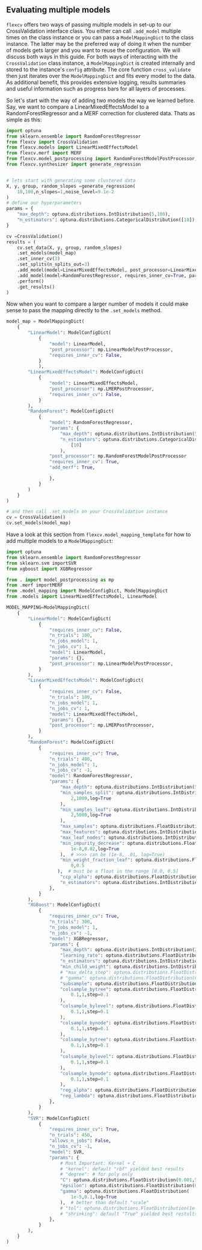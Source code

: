 ## Evaluating multiple models

`flexcv` offers two ways of passing multiple models in set-up to our CrossValidation interface class. You either can call `.add_model` multiple times on the class instance or you can pass a `ModelMappingDict` to the class instance. The latter may be the preferred way of doing it when the number of models gets larger and you want to reuse the configuration. We will discuss both ways in this guide.
For both ways of interacting with the `CrossValidation` class instance, a `ModelMappingDict` is created internally and stored to the instance's `config` attribute. The core function `cross_validate` then just iterates over the `ModelMappingDict` and fits every model to the data. As additional benefit, this provides extensive logging, results summaries and useful information such as progress bars for all layers of processes.

So let's start with the way of adding two models the way we learned before. Say, we want to compare a LinearMixedEffectsModel to a RandomForestRegressor and a MERF correction for clustered data.
Thats as simple as this:

```python
import optuna
from sklearn.ensemble import RandomForestRegressor
from flexcv import CrossValidation
from flexcv.models import LinearMixedEffectsModel
from flexcv.merf import MERF
from flexcv.model_postprocessing import RandomForestModelPostProcessor, LinearMixedEffectsModelPostProcessor
from flexcv.synthesizer import generate_regression


# lets start with generating some clustered data
X, y, group, random_slopes =generate_regression(
    10,100,n_slopes=1,noise_level=9.1e-2
)
# define our hyperparameters
params = {
    "max_depth": optuna.distributions.IntDistribution(5,100),
    "n_estimators": optuna.distributions.CategoricalDistribution([10]),
}

cv =CrossValidation()
results = (
    cv.set_data(X, y, group, random_slopes)
    .set_models(model_map)
    .set_inner_cv(3)
    .set_splits(n_splits_out=3)
    .add_model(model=LinearMixedEffectsModel, post_processor=LinearMixedEffectsModelPostProcessor)
    .add_model(model=RandomForestRegressor, requires_inner_cv=True, params=params, post_processor=RandomForestModelPostProcessor, add_merf=True)
    .perform()
    .get_results()
)
```
Now when you want to compare a larger number of models it could make sense to pass the mapping directly to the `.set_models` method.

```python
model_map = ModelMappingDict(
    {
        "LinearModel": ModelConfigDict(
            {
                "model": LinearModel,
                "post_processor": mp.LinearModelPostProcessor,
                "requires_inner_cv": False,
            }
            ),
        "LinearMixedEffectsModel": ModelConfigDict(
            {
                "model": LinearMixedEffectsModel,
                "post_processor": mp.LMERPostProcessor,
                "requires_inner_cv": False,
            }
        ),
        "RandomForest": ModelConfigDict(
            {
                "model": RandomForestRegressor,
                "params": {
                    "max_depth": optuna.distributions.IntDistribution(5,100),
                    "n_estimators": optuna.distributions.CategoricalDistribution(
                        [10]
                    ),
                "post_processor": mp.RandomForestModelPostProcessor
                "requires_inner_cv": True,
                "add_merf": True,

                },
            }
        )
    }
)

# and then call .set_models on your CrossValidation instance
cv = CrossValidation()
cv.set_models(model_map)

```

Have a look at this section from `flexcv.model_mapping_template` for how to add multiple models to a `ModelMappingDict`:

```python # TODO redo this template
import optuna
from sklearn.ensemble import RandomForestRegressor
from sklearn.svm importSVR
from xgboost import XGBRegressor

from . import model_postprocessing as mp
from .merf importMERF
from .model_mapping import ModelConfigDict, ModelMappingDict
from .models import LinearMixedEffectsModel, LinearModel

MODEL_MAPPING=ModelMappingDict(
    {
        "LinearModel": ModelConfigDict(
            {
                "requires_inner_cv": False,
                "n_trials": 100,
                "n_jobs_model": 1,
                "n_jobs_cv": 1,
                "model": LinearModel,
                "params": {},
                "post_processor": mp.LinearModelPostProcessor,
            }
        ),
        "LinearMixedEffectsModel": ModelConfigDict(
            {
                "requires_inner_cv": False,
                "n_trials": 100,
                "n_jobs_model": 1,
                "n_jobs_cv": 1,
                "model": LinearMixedEffectsModel,
                "params": {},
                "post_processor": mp.LMERPostProcessor,
            }
        ),
        "RandomForest": ModelConfigDict(
            {
                "requires_inner_cv": True,
                "n_trials": 400,
                "n_jobs_model": 1,
                "n_jobs_cv": -1,
                "model": RandomForestRegressor,
                "params": {
                    "max_depth": optuna.distributions.IntDistribution(5,100),
                    "min_samples_split": optuna.distributions.IntDistribution(
                        2,1000,log=True
                    ),
                    "min_samples_leaf": optuna.distributions.IntDistribution(
                        2,5000,log=True
                    ),
                    "max_samples": optuna.distributions.FloatDistribution(0.0021,0.9),
                    "max_features": optuna.distributions.IntDistribution(1,10),
                    "max_leaf_nodes": optuna.distributions.IntDistribution(10,40000),
                    "min_impurity_decrease": optuna.distributions.FloatDistribution(
                        1e-8,0.02,log=True
                    ),  # >>>> can be (1e-8, .01, log=True)
                    "min_weight_fraction_leaf": optuna.distributions.FloatDistribution(
                        0,0.5
                   ),  # must be a float in the range [0.0, 0.5]
                    "ccp_alpha": optuna.distributions.FloatDistribution(1e-8,0.01),
                    "n_estimators": optuna.distributions.IntDistribution(2,7000),
                },
            }
        ),
        "XGBoost": ModelConfigDict(
            {
                "requires_inner_cv": True,
                "n_trials": 300,
                "n_jobs_model": 1,
                "n_jobs_cv": -1,
                "model": XGBRegressor,
                "params": {
                    "max_depth": optuna.distributions.IntDistribution(2,700),
                    "learning_rate": optuna.distributions.FloatDistribution(0.01,0.8),
                    "n_estimators": optuna.distributions.IntDistribution(5,5000),
                    "min_child_weight": optuna.distributions.IntDistribution(2,100),
                    # "max_delta_step": optuna.distributions.FloatDistribution(0.1, 10.0),
                    # "gamma": optuna.distributions.FloatDistribution(0.0, 50),
                    "subsample": optuna.distributions.FloatDistribution(0.005,0.97),
                    "colsample_bytree": optuna.distributions.FloatDistribution(
                        0.1,1,step=0.1
                    ),
                    "colsample_bylevel": optuna.distributions.FloatDistribution(
                        0.1,1,step=0.1
                    ),
                    "colsample_bynode": optuna.distributions.FloatDistribution(
                        0.1,1,step=0.1
                    ),
                    "colsample_bytree": optuna.distributions.FloatDistribution(
                        0.1,1,step=0.1
                    ),
                    "colsample_bylevel": optuna.distributions.FloatDistribution(
                        0.1,1,step=0.1
                    ),
                    "colsample_bynode": optuna.distributions.FloatDistribution(
                        0.1,1,step=0.1
                    ),
                    "reg_alpha": optuna.distributions.FloatDistribution(0.1,500),
                    "reg_lambda": optuna.distributions.FloatDistribution(0.001,800),
                },
            }
        ),
        "SVR": ModelConfigDict(
            {
                "requires_inner_cv": True,
                "n_trials": 450,
                "allows_n_jobs": False,
                "n_jobs_cv": -1,
                "model": SVR,
                "params": {
                    # Most Important: Kernel + C
                    # "kernel": default "rbf" yielded best results
                    # "degree": # for poly only
                    "C": optuna.distributions.FloatDistribution(0.001,50,log=True),
                    "epsilon": optuna.distributions.FloatDistribution(0.1,1.3),
                    "gamma": optuna.distributions.FloatDistribution(
                        1e-5,0.1,log=True
                    ),  # better than default "scale"
                    # "tol": optuna.distributions.FloatDistribution(1e-4, 10),
                    # "shrinking": default "True" yielded best restults
                },
            }
        ),
    }
)


```
